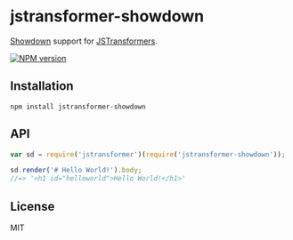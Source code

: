 # jstransformer-showdown

[Showdown](https://github.com/showdownjs/showdown) support for [JSTransformers](http://github.com/jstransformers).

[![NPM version](https://img.shields.io/npm/v/jstransformer-showdown.svg)](https://www.npmjs.org/package/jstransformer-showdown)

## Installation

    npm install jstransformer-showdown

## API

```js
var sd = require('jstransformer')(require('jstransformer-showdown'));

sd.render('# Hello World!').body;
//=> '<h1 id="helloworld">Hello World!</h1>'
```

## License

MIT
